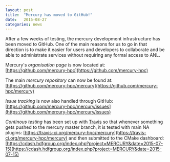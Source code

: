 ```yaml
---
layout: post
title:  "Mercury has moved to GitHub!"
date:   2015-08-27
categories: news
---
```


After a few weeks of testing, the mercury development infrastructure has been moved
to GitHub. One of the main reasons for us to go in that direction is to make it easier for
users and developers to collaborate and be able to administrate services
without requiring any formal access to ANL.

Mercury's _organisation page_ is now located at:
[https://github.com/mercury-hpc](https://github.com/mercury-hpc)

The main _mercury repository_ can now be found at:
[https://github.com/mercury-hpc/mercury](https://github.com/mercury-hpc/mercury)

_Issue tracking_ is now also handled through GitHub:
[https://github.com/mercury-hpc/mercury/issues](https://github.com/mercury-hpc/mercury/issues)

_Continous testing_ has been set up with [Travis](https://travis-ci.org/) so that whenever something gets pushed to the mercury master branch,
it is tested with main NA plugins:
[https://travis-ci.org/mercury-hpc/mercury](https://travis-ci.org/mercury-hpc/mercury)
and then submitted to the CMake dashboard:
[https://cdash.hdfgroup.org/index.php?project=MERCURY&date=2015-07-15](https://cdash.hdfgroup.org/index.php?project=MERCURY&date=2015-07-15)

